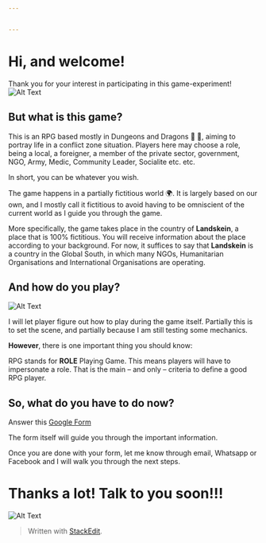 ```yaml
---


---
```


<h1 id="hi-and-welcome">Hi, and welcome!</h1>
<p>Thank you for your interest in participating in this game-experiment!<br>
<img src="https://media.giphy.com/media/opQwepqlcOUzm/giphy.gif" alt="Alt Text"></p>
<h2 id="but-what-is-this-game">But what is this game?</h2>
<p>This is an RPG based mostly in Dungeons and Dragons 🐉 🎲, aiming to portray life in a conflict zone situation. Players here may choose a role, being a local, a foreigner, a member of the private sector, government, NGO, Army, Medic, Community Leader, Socialite etc. etc.</p>
<p>In short, you can be whatever you wish.</p>
<p>The game happens in a partially fictitious world 🌍. It is largely based on our own, and I mostly call it fictitious to avoid having to be omniscient of the current world as I guide you through the game.</p>
<p>More specifically, the game takes place in the country of <strong>Landskein</strong>, a place that is 100% fictitious. You will receive information about the place according to your background. For now, it suffices to say that <strong>Landskein</strong> is a country in the Global South, in which many NGOs, Humanitarian Organisations and International Organisations are operating.</p>
<h2 id="and-how-do-you-play">And how do you play?</h2>
<p><img src="https://media.giphy.com/media/uTn16N0kybXX2/giphy.gif" alt="Alt Text"></p>
<p>I will let player figure out how to play during the game itself. Partially this is to set the scene, and partially because I am still testing some mechanics.</p>
<p><strong>However</strong>, there is one important thing you should know:</p>
<p>RPG stands for <strong>ROLE</strong> Playing Game. This means players will have to impersonate a role. That is the main – and only – criteria to define a good RPG player.</p>
<h2 id="so-what-do-you-have-to-do-now">So, what do you have to do now?</h2>
<p>Answer this <a href="https://docs.google.com/forms/d/e/1FAIpQLSc9cPcWtcRaevgAitP9OWkSHpG48t7VDgbjS5ePfkT4R6sttw/viewform?usp=sf_link">Google Form</a></p>
<p>The form itself will guide you through the important information.</p>
<p>Once you are done with your form, let me know through email, Whatsapp or Facebook and I will walk you through the next steps.</p>
<h1 id="thanks-a-lot-talk-to-you-soon">Thanks a lot! Talk to you soon!!!</h1>
<p><img src="https://media.giphy.com/media/wDUYalUmpRbBS/giphy.gif" alt="Alt Text"></p>
<blockquote>
<p>Written with <a href="https://stackedit.io/">StackEdit</a>.</p>
</blockquote>

